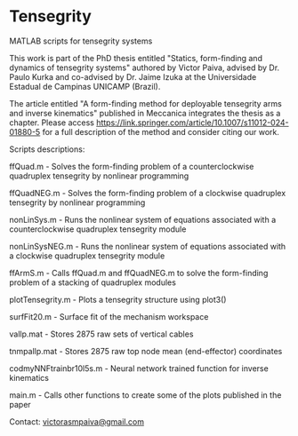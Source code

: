 # Tensegrity
MATLAB scripts for tensegrity systems

This work is part of the PhD thesis entitled "Statics, form-finding and dynamics of tensegrity systems" authored by Victor Paiva, advised by Dr. Paulo Kurka and co-advised by Dr. Jaime Izuka at the Universidade Estadual de Campinas UNICAMP (Brazil). 

The article entitled "A form-finding method for deployable tensegrity arms and inverse kinematics" published in Meccanica integrates the thesis as a chapter. Please access https://link.springer.com/article/10.1007/s11012-024-01880-5 for a full description of the method and consider citing our work.


Scripts descriptions:

ffQuad.m - Solves the form-finding problem of a counterclockwise quadruplex tensegrity by nonlinear programming 

ffQuadNEG.m - Solves the form-finding problem of a clockwise quadruplex tensegrity by nonlinear programming 

nonLinSys.m - Runs the nonlinear system of equations associated with a counterclockwise quadruplex tensegrity module

nonLinSysNEG.m - Runs the nonlinear system of equations associated with a clockwise quadruplex tensegrity module

ffArmS.m - Calls ffQuad.m and ffQuadNEG.m to solve the form-finding problem of a stacking of quadruplex modules

plotTensegrity.m - Plots a tensegrity structure using plot3()

surfFit20.m - Surface fit of the mechanism workspace

vallp.mat - Stores 2875 raw sets of vertical cables

tnmpallp.mat - Stores 2875 raw top node mean (end-effector) coordinates

codmyNNFtrainbr10l5s.m - Neural network trained function for inverse kinematics

main.m - Calls other functions to create some of the plots published in the paper


Contact: victorasmpaiva@gmail.com
